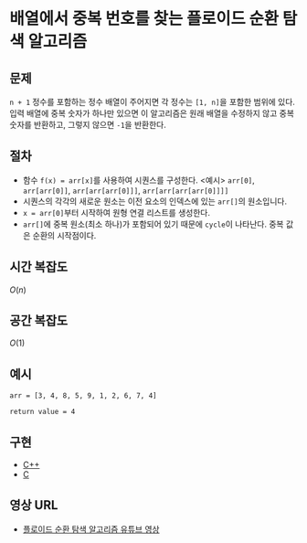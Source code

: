 # 배열에서 중복 번호를 찾는 플로이드 순환 탐색 알고리즘

## 문제

`n + 1` 정수를 포함하는 정수 배열이 주어지면 각 정수는 `[1, n]`을 포함한 범위에 있다. 입력 배열에 중복 숫자가 하나만 있으면 이 알고리즘은 원래 배열을 수정하지 않고 중복 숫자를 반환하고, 그렇지 않으면 `-1`을 반환한다.

## 절차


- 함수 `f(x) = arr[x]`를 사용하여 시퀀스를 구성한다.
<예시> `arr[0]`, `arr[arr[0]]`, `arr[arr[arr[0]]]`, `arr[arr[arr[arr[0]]]]`
- 시퀀스의 각각의 새로운 원소는 이전 요소의 인덱스에 있는 `arr[]`의 원소입니다.
- `x = arr[0]`부터 시작하여 원형 연결 리스트를 생성한다.
- `arr[]`에 중복 원소(최소 하나)가 포함되어 있기 때문에 `cycle`이 나타난다. 중복 값은 순환의 시작점이다.

## 시간 복잡도

$O(n)$

## 공간 복잡도

$O(1)$

## 예시

```
arr = [3, 4, 8, 5, 9, 1, 2, 6, 7, 4]  

return value = 4
```

## 구현

- [C++](https://github.com/TheAlgorithms/C-Plus-Plus/blob/master/search/floyd_cycle_detection_algo.cpp)
- [C](https://github.com/TheAlgorithms/C/blob/master/searching/floyd_cycle_detection_algorithm.c)

## 영상 URL

- [플로이드 순환 탐색 알고리즘 유튜브 영상](https://www.youtube.com/watch?v=B6smdk7pZ14)
